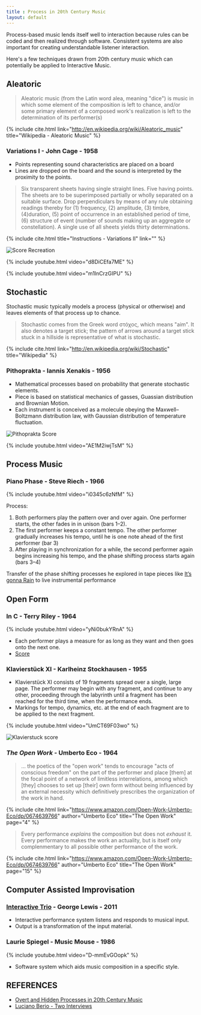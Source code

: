```yaml
---
title : Process in 20th Century Music
layout: default
---
```


Process-based music lends itself well to interaction because rules can be coded and then realized through software. Consistent systems are also important for creating understandable listener interaction. 

Here's a few techniques drawn from 20th century music which can potentially be applied to Interactive Music. 

## Aleatoric

> Aleatoric music (from the Latin word alea, meaning "dice") is music in which some element of the composition is left to chance, and/or some primary element of a composed work's realization is left to the determination of its performer(s)

{% include cite.html link="http://en.wikipedia.org/wiki/Aleatoric_music" title="Wikipedia - Aleatoric Music" %}


### Variations I - John Cage - 1958

* Points representing sound characteristics are placed on a board
* Lines are dropped on the board and the sound is interpreted by the proximity to the points.

> Six transparent sheets having single straight lines. Five having points. The sheets are to be superimposed partially or wholly separated on a suitable surface. Drop perpendiculars by means of any rule obtaining readings thereby for (1) frequency, (2) amplitude, (3) timbre, (4)duration, (5) point of occurrence in an established period of time, (6) structure of event (number of sounds making up an aggregate or constellation). A single use of all sheets yields thirty determinations. 

{% include cite.html title="Instructions - Variations II" link="" %}

![Score Recreation]({{site.baseurl}}/images/variations-ii-still-1.jpg)

{% include youtube.html video="d8DiCEfa7ME" %}

{% include youtube.html video="m1InCrzGIPU" %}

## Stochastic

Stochastic music typically models a process (physical or otherwise) and leaves elements of that process up to chance.

> Stochastic comes from the Greek word στόχος, which means "aim". It also denotes a target stick; the pattern of arrows around a target stick stuck in a hillside is representative of what is stochastic. 

{% include cite.html link="http://en.wikipedia.org/wiki/Stochastic" title="Wikipedia" %}


### Pithoprakta - Iannis Xenakis - 1956

* Mathematical processes based on probability that generate stochastic elements.
* Piece is based on statistical mechanics of gasses, Guassian distribution and Brownian Motion.
* Each instrument is conceived as a molecule obeying the Maxwell–Boltzmann distribution law, with Gaussian distribution of temperature fluctuation.

![Pithoprakta Score](http://www.cavvia.net/images/pithoprakta2.jpeg)

{% include youtube.html video="AE1M2iwjTsM" %}

## Process Music

### Piano Phase - Steve Riech - 1966

{% include youtube.html video="i0345c6zNfM" %}

Process: 

1. Both performers play the pattern over and over again. One performer starts, the other fades in in unison (bars 1–2).
2. The first performer keeps a constant tempo. The other performer gradually increases his tempo, until he is one note ahead of the first performer (bar 3)
3. After playing in synchronization for a while, the second performer again begins increasing his tempo, and the phase shifting process starts again (bars 3–4)

Transfer of the phase shifting processes he explored in tape pieces like [It’s gonna Rain](https://www.youtube.com/watch?v=vugqRAX7xQE) to live instrumental performance

## Open Form

### In C - Terry Riley - 1964

{% include youtube.html video="yNi0bukYRnA" %}

* Each performer plays a measure for as long as they want and then goes onto the next one.
* [Score](http://www.flagmusic.com/content/clips/inc.pdf)

### Klavierstück XI - Karlheinz Stockhausen - 1955

* Klavierstück XI consists of 19 fragments spread over a single, large page. The performer may begin with any fragment, and continue to any other, proceeding through the labyrinth until a fragment has been reached for the third time, when the performance ends.
* Markings for tempo, dynamics, etc. at the end of each fragment are to be applied to the next fragment. 

{% include youtube.html video="UmCT69F03wo" %}

![Klavierstuck score]({{site.baseurl}}/images/Stockhausen_klavierstuck_XI_Score_Scaled.jpg)


### _The Open Work_ - Umberto Eco - 1964

> ... the poetics of the "open work" tends to encourage "acts of conscious freedom" on the part of the performer and place [them] at the focal point of a network of limitless interrelations, among which [they] chooses to set up [their] own form without being influenced by an external necessity which definitively prescribes the organization of the work in hand. 

 {% include cite.html link="https://www.amazon.com/Open-Work-Umberto-Eco/dp/0674639766" author="Umberto Eco" title="The Open Work" page="4" %}

 > Every performance _explains_ the composition but does not _exhaust_ it. Every performance makes the work an actuality, but is itself only complenmentary to all possible other performance of the work. 

 {% include cite.html link="https://www.amazon.com/Open-Work-Umberto-Eco/dp/0674639766" author="Umberto Eco" title="The Open Work" page="15" %}


## Computer Assisted Improvisation

### [Interactive Trio](http://vimeo.com/23556704) - George Lewis - 2011

* Interactive performance system listens and responds to musical input. 
* Output is a transformation of the input material.

### Laurie Spiegel - Music Mouse - 1986

{% include youtube.html video="D-mmEvGOopk" %}

* Software system which aids music composition in a specific style. 


## REFERENCES

* [Overt and Hidden Processes in 20th Century Music](http://vbn.aau.dk/files/43050326/Processes.EC.pdf)
* [Luciano Berio - Two Interviews](http://courses.unt.edu/josephklein/files/berio_0.pdf)
